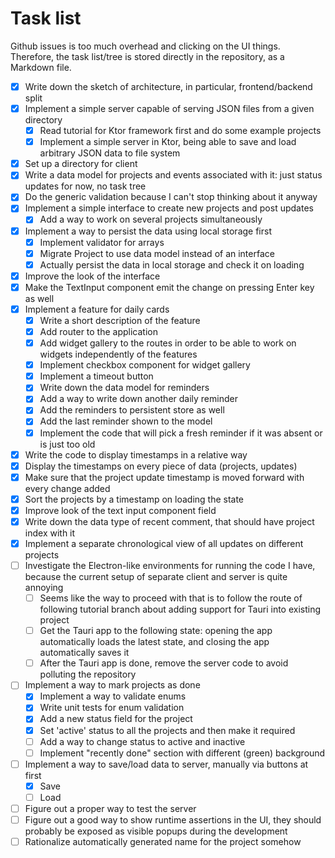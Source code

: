 # Task list

Github issues is too much overhead and clicking on the UI things. Therefore, the task list/tree is stored directly in the repository, as a Markdown file.

* [x] Write down the sketch of architecture, in particular, frontend/backend split
* [x] Implement a simple server capable of serving JSON files from a given directory
  * [x] Read tutorial for Ktor framework first and do some example projects
  * [x] Implement a simple server in Ktor, being able to save and load arbitrary JSON data to file system
* [x] Set up a directory for client
* [x] Write a data model for projects and events associated with it: just status updates for now, no task tree
* [x] Do the generic validation because I can't stop thinking about it anyway
* [x] Implement a simple interface to create new projects and post updates
  * [x] Add a way to work on several projects simultaneously
* [x] Implement a way to persist the data using local storage first
  * [x] Implement validator for arrays
  * [x] Migrate Project to use data model instead of an interface
  * [x] Actually persist the data in local storage and check it on loading
* [x] Improve the look of the interface
* [x] Make the TextInput component emit the change on pressing Enter key as well
* [x] Implement a feature for daily cards
  * [x] Write a short description of the feature
  * [x] Add router to the application
  * [x] Add widget gallery to the routes in order to be able to work on widgets independently of the features
  * [x] Implement checkbox component for widget gallery
  * [x] Implement a timeout button
  * [x] Write down the data model for reminders
  * [x] Add a way to write down another daily reminder
  * [x] Add the reminders to persistent store as well
  * [x] Add the last reminder shown to the model
  * [x] Implement the code that will pick a fresh reminder if it was absent or is just too old
* [x] Write the code to display timestamps in a relative way
* [x] Display the timestamps on every piece of data (projects, updates)
* [x] Make sure that the project update timestamp is moved forward with every change added
* [x] Sort the projects by a timestamp on loading the state
* [x] Improve look of the text input component field
* [x] Write down the data type of recent comment, that should have project index with it
* [x] Implement a separate chronological view of all updates on different projects
* [ ] Investigate the Electron-like environments for running the code I have, because the current setup of separate client and server is quite annoying
  * [ ] Seems like the way to proceed with that is to follow the route of following tutorial branch about adding support for Tauri into existing project
  * [ ] Get the Tauri app to the following state: opening the app automatically loads the latest state, and closing the app automatically saves it
  * [ ] After the Tauri app is done, remove the server code to avoid polluting the repository
* [ ] Implement a way to mark projects as done
  * [x] Implement a way to validate enums
  * [x] Write unit tests for enum validation
  * [x] Add a new status field for the project
  * [x] Set 'active' status to all the projects and then make it required
  * [ ] Add a way to change status to active and inactive
  * [ ] Implement "recently done" section with different (green) background
* [ ] Implement a way to save/load data to server, manually via buttons at first
  * [x] Save
  * [ ] Load
* [ ] Figure out a proper way to test the server
* [ ] Figure out a good way to show runtime assertions in the UI, they should probably be exposed as visible popups during the development
* [ ] Rationalize automatically generated name for the project somehow
